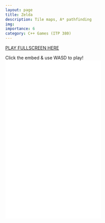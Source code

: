 ```yaml
---
layout: page
title: Zelda
description: Tile maps, A* pathfinding
img:
importance: 6
category: C++ Games (ITP 380)
---
```


<a href="../../games/zelda.html" target="_blank">PLAY FULLSCREEN HERE</a>

Click the embed & use WASD to play!
<embed type="text/html" src="../../games/zelda.html"   width="60%" height="500">
